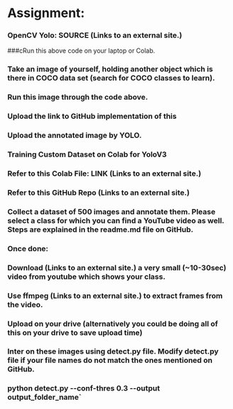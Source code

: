 
# Assignment: 

### OpenCV Yolo: SOURCE (Links to an external site.)
###cRun this above code on your laptop or Colab. 
### Take an image of yourself, holding another object which is there in COCO data set (search for COCO classes to learn). 
### Run this image through the code above. 
### Upload the link to GitHub implementation of this
### Upload the annotated image by YOLO. 
### Training Custom Dataset on Colab for YoloV3
### Refer to this Colab File: LINK (Links to an external site.)
### Refer to this GitHub Repo (Links to an external site.)
### Collect a dataset of 500 images and annotate them. Please select a class for which you can find a YouTube video as well. Steps are explained in the readme.md file on GitHub.
### Once done:
### Download (Links to an external site.) a very small (~10-30sec) video from youtube which shows your class. 
### Use ffmpeg (Links to an external site.) to extract frames from the video. 
### Upload on your drive (alternatively you could be doing all of this on your drive to save upload time)
### Inter on these images using detect.py file. **Modify** detect.py file if your file names do not match the ones mentioned on GitHub. 
### python detect.py --conf-thres 0.3 --output output_folder_name`
